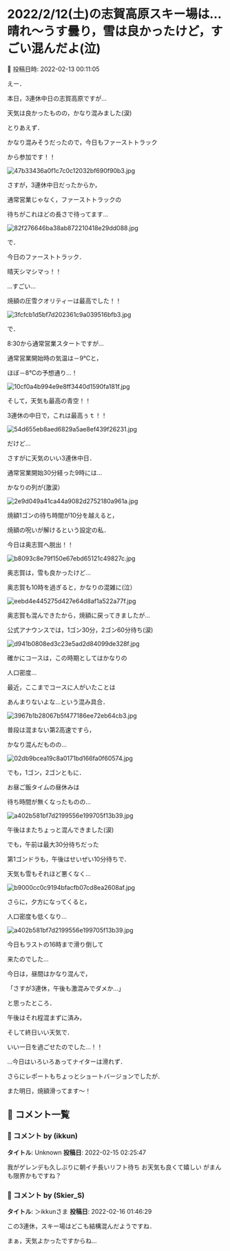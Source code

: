 # 2022/2/12(土)の志賀高原スキー場は…晴れ～うす曇り，雪は良かったけど，すごい混んだよ(泣)

📅 投稿日時: 2022-02-13 00:11:05

えー．


本日，3連休中日の志賀高原ですが…


天気は良かったものの，かなり混みました(涙)





とりあえず．


かなり混みそうだったので，今日もファーストトラック


から参加です！！




![47b33436a0f1c7c0c12032bf690f90b3.jpg](images/47b33436a0f1c7c0c12032bf690f90b3.jpg)




さすが，3連休中日だったからか，


通常営業じゃなく，ファーストトラックの


待ちがこれほどの長さで待ってます…




![82f276646ba38ab872210418e29dd088.jpg](images/82f276646ba38ab872210418e29dd088.jpg)




で．


今日のファーストトラック．


晴天シマシマっ！！


…すごい…


焼額の圧雪クオリティーは最高でした！！




![3fcfcb1d5bf7d202361c9a039516bfb3.jpg](images/3fcfcb1d5bf7d202361c9a039516bfb3.jpg)







で．


8:30から通常営業スタートですが…


通常営業開始時の気温は－9℃と，


ほぼ－8℃の予想通り…！




![10cf0a4b994e9e8ff3440d1590fa181f.jpg](images/10cf0a4b994e9e8ff3440d1590fa181f.jpg)




そして，天気も最高の青空！！


3連休の中日で，これは最高ぅｔ！！




![54d655eb8aed6829a5ae8ef439f26231.jpg](images/54d655eb8aed6829a5ae8ef439f26231.jpg)




だけど…


さすがに天気のいい3連休中日．


通常営業開始30分経った9時には…


かなりの列が(激涙）




![2e9d049a41ca44a9082d2752180a961a.jpg](images/2e9d049a41ca44a9082d2752180a961a.jpg)




焼額1ゴンの待ち時間が10分を越えると，


焼額の呪いが解けるという設定の私．


今日は奥志賀へ脱出！！




![b8093c8e79f150e67ebd65121c49827c.jpg](images/b8093c8e79f150e67ebd65121c49827c.jpg)




奥志賀は，雪も良かったけど…


奥志賀も10時を過ぎると，かなりの混雑に(泣）




![eebd4e445275d427e64d8af1a522a77f.jpg](images/eebd4e445275d427e64d8af1a522a77f.jpg)




奥志賀も混んできたから，焼額に戻ってきましたが…


公式アナウンスでは，1ゴン30分，2ゴン60分待ち(涙)




![d941b0808ed3c23e5ad2d84099de328f.jpg](images/d941b0808ed3c23e5ad2d84099de328f.jpg)




確かにコースは，この時期としてはかなりの


人口密度…


最近，ここまでコースに人がいたことは


あんまりないよな…という混み具合．




![3967b1b28067b5f477186ee72eb64cb3.jpg](images/3967b1b28067b5f477186ee72eb64cb3.jpg)




普段は混まない第2高速ですら，


かなり混んだものの…




![02db9bcea19c8a0171bd166fa0f60574.jpg](images/02db9bcea19c8a0171bd166fa0f60574.jpg)




でも，1ゴン，2ゴンともに．


お昼ご飯タイムの昼休みは


待ち時間が無くなったものの…




![a402b581bf7d2199556e199705f13b39.jpg](images/a402b581bf7d2199556e199705f13b39.jpg)




午後はまたちょっと混んできました(涙)


でも，午前は最大30分待ちだった


第1ゴンドラも，午後はせいぜい10分待ちで．


天気も雪もそれほど悪くなく…




![b9000cc0c9194bfacfb07cd8ea2608af.jpg](images/b9000cc0c9194bfacfb07cd8ea2608af.jpg)




さらに，夕方になってくると，


人口密度も低くなり…




![a402b581bf7d2199556e199705f13b39.jpg](images/a402b581bf7d2199556e199705f13b39.jpg)




今日もラストの16時まで滑り倒して


来たのでした…





今日は，昼間はかなり混んで，


「さすが3連休，午後も激混みでダメか…」


と思ったところ．


午後はそれ程混まずに済み，


そして終日いい天気で．


いい一日を過ごせたのでした…！！





…今日はいろいろあってナイターは滑れず．


さらにレポートもちょっとショートバージョンでしたが．


また明日，焼額滑ってます～！

## 💬 コメント一覧

### 💬 コメント by (ikkun)
**タイトル**: Unknown
**投稿日**: 2022-02-15 02:25:47

我がゲレンデも久しぶりに朝イチ長いリフト待ち お天気も良くて嬉しい    がまんも限界かもですね？

### 💬 コメント by (Skier_S)
**タイトル**: ＞ikkunさま
**投稿日**: 2022-02-16 01:46:29

この3連休，スキー場はどこも結構混んだようですね．

まぁ，天気よかったですからね…

